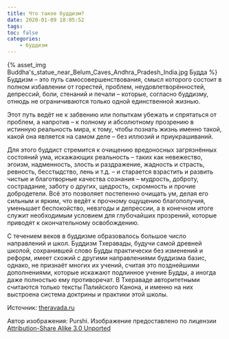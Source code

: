 ```yaml
---
title: Что такое буддизм?
date: 2020-01-09 18:05:52
tags:
toc: false
categories:
	- буддизм
---
```


{% asset_img Buddha's_statue_near_Belum_Caves_Andhra_Pradesh_India.jpg Будда %}
Буддизм – это путь самосовершенствования, смысл которого состоит в полном избавлении от горестей, проблем, неудовлетворённостей, депрессий, боли, стенаний и печали – которые, согласно буддизму, отнюдь не ограничиваются только одной единственной жизнью.

Этот путь ведёт не к забвению или попыткам убежать и спрятаться от проблем, а напротив – к полному и абсолютному прозрению в истинную реальность мира, к тому, чтобы познать жизнь именно такой, какой она является на самом деле – без иллюзий и приукрашиваний. <!--more-->

Для этого буддист стремится к очищению вредоносных загрязнённых состояний ума, искажающих реальность – таких как невежество, эгоизм, надменность, злость и раздражение, жадность и страсть, ревность, бесстыдство, лень и т.д. – и старается взрастить и развить чистые и благотворные качества сознания – мудрость, доброту, сострадание, заботу о других, щедрость, скромность и прочие добродетели. Всё это позволяет постепенно очищать ум, делая его сильным и ярким, что ведёт к прочному ощущению благополучия, уменьшает беспокойство, невзгоды и депрессии, а в конечном итоге служит необходимым условием для глубочайших прозрений, которые приводят к окончательному освобождению.

С течением веков в буддизме образовалось большое число направлений и школ. Буддизм Тхеравады, будучи самой древней школой, сохранившей слово Будды практически без изменений и реформ, имеет схожий с другими направлениями буддизма базис, однако, не признаёт многих их учений, считая это позднейшими дополнениями, которые искажают подлинное учение Будды, а иногда даже полностью ему противоречат. В Тхераваде авторитетными считаются только тексты Палийского Канона, и именно на них выстроена система доктрины и практики этой школы. 

Источник: [theravada.ru](http://theravada.ru)

<span class="image_description">Автор изображения: Purshi. Изображение предоставлено по лицензии [Attribution-Share Alike 3.0 Unported](https://creativecommons.org/licenses/by-sa/3.0/deed.ru)</span>


